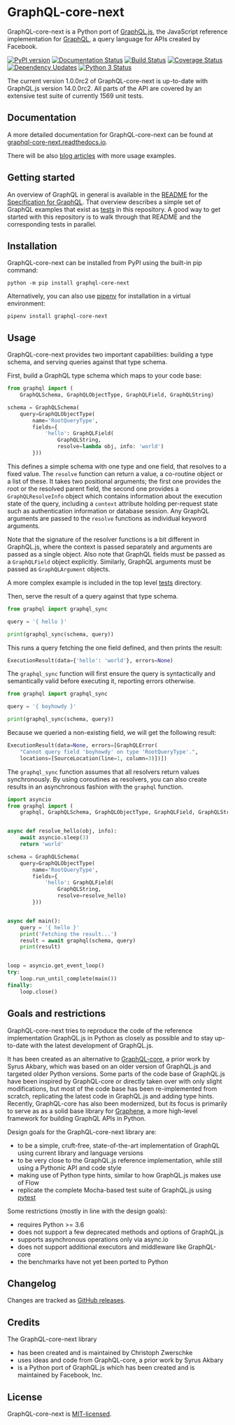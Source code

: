 # GraphQL-core-next

GraphQL-core-next is a Python port of [GraphQL.js](https://github.com/graphql/graphql-js),
the JavaScript reference implementation for [GraphQL](https://graphql.org/),
a query language for APIs created by Facebook.

[![PyPI version](https://badge.fury.io/py/GraphQL-core-next.svg)](https://badge.fury.io/py/GraphQL-core-next)
[![Documentation Status](https://readthedocs.org/projects/graphql-core-next/badge/)](https://graphql-core-next.readthedocs.io)
[![Build Status](https://travis-ci.com/graphql-python/graphql-core-next.svg?branch=master)](https://travis-ci.com/graphql-python/graphql-core-next)
[![Coverage Status](https://coveralls.io/repos/github/graphql-python/graphql-core-next/badge.svg?branch=master)](https://coveralls.io/github/graphql-python/graphql-core-next?branch=master)
[![Dependency Updates](https://pyup.io/repos/github/graphql-python/graphql-core-next/shield.svg)](https://pyup.io/repos/github/graphql-python/graphql-core-next/)
[![Python 3 Status](https://pyup.io/repos/github/graphql-python/graphql-core-next/python-3-shield.svg)](https://pyup.io/repos/github/graphql-python/graphql-core-next/)

The current version 1.0.0rc2 of GraphQL-core-next is up-to-date with GraphQL.js
version 14.0.0rc2. All parts of the API are covered by an extensive test
suite of currently 1569 unit tests.


## Documentation

A more detailed documentation for GraphQL-core-next can be found at
[graphql-core-next.readthedocs.io](https://graphql-core-next.readthedocs.io/).

There will be also [blog articles](https://cito.github.io/tags/graphql/)
with more usage examples.


## Getting started

An overview of GraphQL in general is available in the
[README](https://github.com/facebook/graphql/blob/master/README.md) for the
[Specification for GraphQL](https://github.com/facebook/graphql). That overview
describes a simple set of GraphQL examples that exist as [tests](tests)
in this repository. A good way to get started with this repository is to walk
through that README and the corresponding tests in parallel.


## Installation

GraphQL-core-next can be installed from PyPI using the built-in pip command:

    python -m pip install graphql-core-next

Alternatively, you can also use [pipenv](https://docs.pipenv.org/) for
installation in a virtual environment:

    pipenv install graphql-core-next


## Usage

GraphQL-core-next provides two important capabilities: building a type schema,
and serving queries against that type schema.

First, build a GraphQL type schema which maps to your code base:

```python
from graphql import (
    GraphQLSchema, GraphQLObjectType, GraphQLField, GraphQLString)

schema = GraphQLSchema(
    query=GraphQLObjectType(
        name='RootQueryType',
        fields={
            'hello': GraphQLField(
                GraphQLString,
                resolve=lambda obj, info: 'world')
        }))
```

This defines a simple schema with one type and one field, that resolves
to a fixed value. The `resolve` function can return a value, a co-routine
object or a list of these. It takes two positional arguments; the first one
provides the root or the resolved parent field, the second one provides a
`GraphQLResolveInfo` object which contains information about the execution
state of the query, including a `context` attribute holding per-request state
such as authentication information or database session. Any GraphQL arguments
are passed to the `resolve` functions as individual keyword arguments.

Note that the signature of the resolver functions is a bit different in
GraphQL.js, where the context is passed separately and arguments are passed
as a single object. Also note that GraphQL fields must be passed as a
`GraphQLField` object explicitly. Similarly, GraphQL arguments must be
passed as `GraphQLArgument` objects.

A more complex example is included in the top level [tests](tests) directory.

Then, serve the result of a query against that type schema.

```python
from graphql import graphql_sync

query = '{ hello }'

print(graphql_sync(schema, query))
```

This runs a query fetching the one field defined, and then prints the result:

```python
ExecutionResult(data={'hello': 'world'}, errors=None)
```

The `graphql_sync` function will first ensure the query is syntactically
and semantically valid before executing it, reporting errors otherwise.

```python
from graphql import graphql_sync

query = '{ boyhowdy }'

print(graphql_sync(schema, query))
```

Because we queried a non-existing field, we will get the following result:

```python
ExecutionResult(data=None, errors=[GraphQLError(
    "Cannot query field 'boyhowdy' on type 'RootQueryType'.",
    locations=[SourceLocation(line=1, column=3)])])
```

The `graphql_sync` function assumes that all resolvers return values
synchronously. By using coroutines as resolvers, you can also create
results in an asynchronous fashion with the `graphql` function.

```python
import asyncio
from graphql import (
    graphql, GraphQLSchema, GraphQLObjectType, GraphQLField, GraphQLString)


async def resolve_hello(obj, info):
    await asyncio.sleep(3)
    return 'world'

schema = GraphQLSchema(
    query=GraphQLObjectType(
        name='RootQueryType',
        fields={
            'hello': GraphQLField(
                GraphQLString,
                resolve=resolve_hello)
        }))


async def main():
    query = '{ hello }'
    print('Fetching the result...')
    result = await graphql(schema, query)
    print(result)


loop = asyncio.get_event_loop()
try:
    loop.run_until_complete(main())
finally:
    loop.close()
```


## Goals and restrictions

GraphQL-core-next tries to reproduce the code of the reference implementation
GraphQL.js in Python as closely as possible and to stay up-to-date with
the latest development of GraphQL.js.

It has been created as an alternative to
[GraphQL-core](https://github.com/graphql-python/graphql-core),
a prior work by Syrus Akbary, which was based on an older version of
GraphQL.js and targeted older Python versions. Some parts of the code base
of GraphQL.js have been inspired by GraphQL-core or directly taken over with
only slight modifications, but most of the code base has been re-implemented
from scratch, replicating the latest code in GraphQL.js and adding type hints.
Recently, GraphQL-core has also been modernized, but its focus is primarily
to serve as as a solid base library for [Graphene](http://graphene-python.org/),
a more high-level framework for building GraphQL APIs in Python.

Design goals for the GraphQL-core-next library are:

* to be a simple, cruft-free, state-of-the-art implementation of GraphQL using
  current library and language versions
* to be very close to the GraphQL.js reference implementation, while still
  using a Pythonic API and code style
* making use of Python type hints, similar to how GraphQL.js makes use of Flow
* replicate the complete Mocha-based test suite of GraphQL.js using
  [pytest](https://docs.pytest.org/)

Some restrictions (mostly in line with the design goals):

* requires Python >= 3.6
* does not support a few deprecated methods and options of GraphQL.js
* supports asynchronous operations only via async.io
* does not support additional executors and middleware like GraphQL-core
* the benchmarks have not yet been ported to Python


## Changelog

Changes are tracked as
[GitHub releases](https://github.com/graphql-python/graphql-core-next/releases).


## Credits

The GraphQL-core-next library
* has been created and is maintained by Christoph Zwerschke
* uses ideas and code from GraphQL-core, a prior work by Syrus Akbary
* is a Python port of GraphQL.js which has been created and is maintained
  by Facebook, Inc.


## License

GraphQL-core-next is
[MIT-licensed](https://github.com/graphql-python/graphql-core-next/blob/master/LICENSE).
